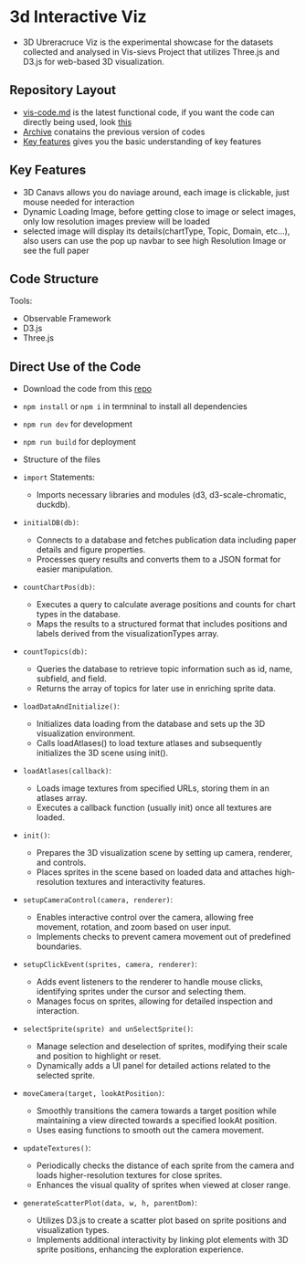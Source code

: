 # 3d Interactive Viz

- 3D Ubreracruce Viz is the experimental showcase for the datasets collected and analysed in Vis-sievs Project that utilizes Three.js and D3.js for web-based 3D visualization.

## Repository Layout

- [vis-code.md](./vis-code.md) is the latest functional code, if you want the code can directly being used, look [this](https://github.com/JimmyXwtx/3dVis)
- [Archive](./archive/) conatains the previous version of codes
- [Key features](./keyfeatures/) gives you the basic understanding of key features

## Key Features

- 3D Canavs allows you do naviage around, each image is clickable, just mouse needed for interaction
- Dynamic Loading Image, before getting close to image or select images, only low resolution images preview will be loaded
- selected image will display its details(chartType, Topic, Domain, etc...), also users can use the pop up navbar to see high Resolution Image or see the full paper

## Code Structure

Tools: 
- Observable Framework
- D3.js
- Three.js

## Direct Use of the Code

- Download the code from this [repo](https://github.com/JimmyXwtx/3dVis)
- `npm install` or `npm i` in termninal to install all dependencies
- `npm run dev` for development
- `npm run build` for deployment

- Structure of the files

- `import` Statements:
    - Imports necessary libraries and modules (d3, d3-scale-chromatic, duckdb).
- `initialDB(db)`:
    - Connects to a database and fetches publication data including paper details and figure properties.
    - Processes query results and converts them to a JSON format for easier manipulation.
- `countChartPos(db)`:
    - Executes a query to calculate average positions and counts for chart types in the database.
    - Maps the results to a structured format that includes positions and labels derived from the visualizationTypes array.
- `countTopics(db)`:
    - Queries the database to retrieve topic information such as id, name, subfield, and field.
    - Returns the array of topics for later use in enriching sprite data.
- `loadDataAndInitialize()`:
    - Initializes data loading from the database and sets up the 3D visualization environment.
    - Calls loadAtlases() to load texture atlases and subsequently initializes the 3D scene using init().
- `loadAtlases(callback)`:
    - Loads image textures from specified URLs, storing them in an atlases array.
    - Executes a callback function (usually init) once all textures are loaded.
- `init()`:
    - Prepares the 3D visualization scene by setting up camera, renderer, and controls.
    - Places sprites in the scene based on loaded data and attaches high-resolution textures and interactivity features.
- `setupCameraControl(camera, renderer)`:
    - Enables interactive control over the camera, allowing free movement, rotation, and zoom based on user input.
    - Implements checks to prevent camera movement out of predefined boundaries.
- `setupClickEvent(sprites, camera, renderer)`:
    - Adds event listeners to the renderer to handle mouse clicks, identifying sprites under the cursor and selecting them.
    - Manages focus on sprites, allowing for detailed inspection and interaction.
- `selectSprite(sprite) and unSelectSprite()`:
    - Manage selection and deselection of sprites, modifying their scale and position to highlight or reset.
    - Dynamically adds a UI panel for detailed actions related to the selected sprite.
- `moveCamera(target, lookAtPosition)`:
    - Smoothly transitions the camera towards a target position while maintaining a view directed towards a specified lookAt position.
    - Uses easing functions to smooth out the camera movement.
- `updateTextures()`:
    - Periodically checks the distance of each sprite from the camera and loads higher-resolution textures for close sprites.
    - Enhances the visual quality of sprites when viewed at closer range.
- `generateScatterPlot(data, w, h, parentDom)`:
    - Utilizes D3.js to create a scatter plot based on sprite positions and visualization types.
    - Implements additional interactivity by linking plot elements with 3D sprite positions, enhancing the exploration experience.


